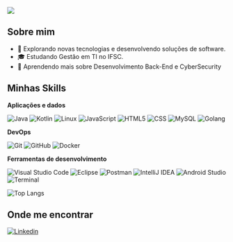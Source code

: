 ![](https://komarev.com/ghpvc/?username=ronaldo42git&color=006bed)

## Sobre mim

- 🤔 Explorando novas tecnologias e desenvolvendo soluções de software.
- 🎓 Estudando Gestão em TI no IFSC.
- 🌱 Aprendendo mais sobre Desenvolvimento Back-End e CyberSecurity

## Minhas Skills

**Aplicações e dados**

![Java](https://img.shields.io/badge/-Java-333333?style=flat&logo=Java&logoColor=007396)
![Kotlin](https://img.shields.io/badge/-Kotlin-333333?style=flat&logo=kotlin)
![Linux](https://img.shields.io/badge/-Linux-333333?style=flat&logo=linux)
![JavaScript](https://img.shields.io/badge/-JavaScript-333333?style=flat&logo=javascript)
![HTML5](https://img.shields.io/badge/-HTML5-333333?style=flat&logo=HTML5)
![CSS](https://img.shields.io/badge/-CSS-333333?style=flat&logo=CSS3&logoColor=1572B6)
![MySQL](https://img.shields.io/badge/-MySQL-333333?style=flat&logo=mysql)
![Golang](https://img.shields.io/badge/-Go-333333?style=flat&logo=go)

**DevOps**

![Git](https://img.shields.io/badge/-Git-333333?style=flat&logo=git)
![GitHub](https://img.shields.io/badge/-GitHub-333333?style=flat&logo=github)
![Docker](https://img.shields.io/badge/-Docker-333333?style=flat&logo=docker)

**Ferramentas de desenvolvimento**

![Visual Studio Code](https://img.shields.io/badge/-Visual%20Studio%20Code-333333?style=flat&logo=visual-studio-code&logoColor=007ACC)
![Eclipse](https://img.shields.io/badge/-Eclipse-333333?style=flat&logo=eclipse-ide&logoColor=2C2255)
![Postman](https://img.shields.io/badge/-Postman-333333?style=flat&logo=postman)
![IntelliJ IDEA](https://img.shields.io/badge/-IntelliJ%20IDEA-333333?style=flat&logo=intellijidea&logoColor=000000)
![Android Studio](https://img.shields.io/badge/-Android%20Studio-333333?style=flat&logo=android-studio&logoColor=3DDC84)
![Terminal](https://img.shields.io/badge/-Terminal-333333?style=flat&logo=gnome-terminal&logoColor=32FF7E)

![Top Langs](https://github-readme-stats.vercel.app/api/top-langs/?username=ronaldo42git&layout=compact)


## Onde me encontrar

[![Linkedin](https://img.shields.io/badge/-ronaldo42git-blue?style=flat-square&logo=Linkedin&logoColor=white&link=https://www.linkedin.com/in/ronaldo42git)](https://www.linkedin.com/in/ronaldo42git/)
